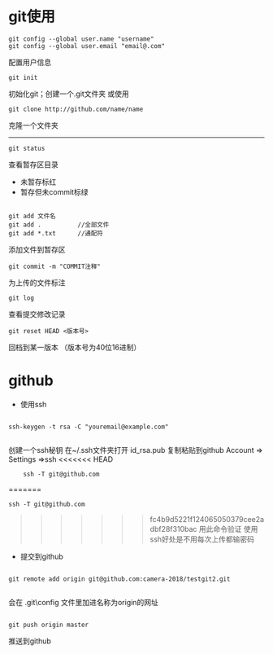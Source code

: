 # git使用




	git config --global user.name "username"
	git config --global user.email "email@.com"
配置用户信息


	git init
初始化git；创建一个.git文件夹
或使用

	git clone http://github.com/name/name 
克隆一个文件夹

------------


	git status
	
	
查看暂存区目录
- 未暂存标红
- 暂存但未commit标绿


```git

git add 文件名
git add .          //全部文件
git add *.txt      //通配符
```


添加文件到暂存区



	git commit -m "COMMIT注释"
为上传的文件标注


	git log
查看提交修改记录

	git reset HEAD <版本号>
回档到某一版本 （版本号为40位16进制）

# github
- 使用ssh

```git

ssh-keygen -t rsa -C "youremail@example.com"
	
```

创建一个ssh秘钥 在~/.ssh文件夹打开 id_rsa.pub
复制粘贴到github  Account => Settings =>ssh
<<<<<<< HEAD
```git
	ssh -T git@github.com
```


=======

	ssh -T git@github.com
>>>>>>> fc4b9d5221f124065050379cee2adbf28f310bac
用此命令验证
使用ssh好处是不用每次上传都输密码

- 提交到github
```git

git remote add origin git@github.com:camera-2018/testgit2.git
	 
```
会在 \.git\config 文件里加进名称为origin的网址

```git

git push origin master 

```
推送到github
